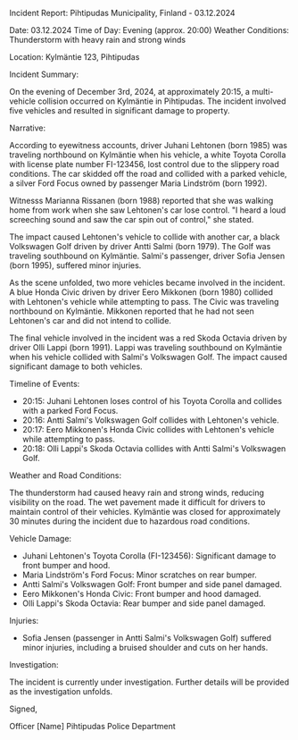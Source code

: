 Incident Report: Pihtipudas Municipality, Finland - 03.12.2024

Date: 03.12.2024
Time of Day: Evening (approx. 20:00)
Weather Conditions: Thunderstorm with heavy rain and strong winds

Location: Kylmäntie 123, Pihtipudas

Incident Summary:

On the evening of December 3rd, 2024, at approximately 20:15, a multi-vehicle collision occurred on Kylmäntie in Pihtipudas. The incident involved five vehicles and resulted in significant damage to property.

Narrative:

According to eyewitness accounts, driver Juhani Lehtonen (born 1985) was traveling northbound on Kylmäntie when his vehicle, a white Toyota Corolla with license plate number FI-123456, lost control due to the slippery road conditions. The car skidded off the road and collided with a parked vehicle, a silver Ford Focus owned by passenger Maria Lindström (born 1992).

Witnesss Marianna Rissanen (born 1988) reported that she was walking home from work when she saw Lehtonen's car lose control. "I heard a loud screeching sound and saw the car spin out of control," she stated.

The impact caused Lehtonen's vehicle to collide with another car, a black Volkswagen Golf driven by driver Antti Salmi (born 1979). The Golf was traveling southbound on Kylmäntie. Salmi's passenger, driver Sofia Jensen (born 1995), suffered minor injuries.

As the scene unfolded, two more vehicles became involved in the incident. A blue Honda Civic driven by driver Eero Mikkonen (born 1980) collided with Lehtonen's vehicle while attempting to pass. The Civic was traveling northbound on Kylmäntie. Mikkonen reported that he had not seen Lehtonen's car and did not intend to collide.

The final vehicle involved in the incident was a red Skoda Octavia driven by driver Olli Lappi (born 1991). Lappi was traveling southbound on Kylmäntie when his vehicle collided with Salmi's Volkswagen Golf. The impact caused significant damage to both vehicles.

Timeline of Events:

* 20:15: Juhani Lehtonen loses control of his Toyota Corolla and collides with a parked Ford Focus.
* 20:16: Antti Salmi's Volkswagen Golf collides with Lehtonen's vehicle.
* 20:17: Eero Mikkonen's Honda Civic collides with Lehtonen's vehicle while attempting to pass.
* 20:18: Olli Lappi's Skoda Octavia collides with Antti Salmi's Volkswagen Golf.

Weather and Road Conditions:

The thunderstorm had caused heavy rain and strong winds, reducing visibility on the road. The wet pavement made it difficult for drivers to maintain control of their vehicles. Kylmäntie was closed for approximately 30 minutes during the incident due to hazardous road conditions.

Vehicle Damage:

* Juhani Lehtonen's Toyota Corolla (FI-123456): Significant damage to front bumper and hood.
* Maria Lindström's Ford Focus: Minor scratches on rear bumper.
* Antti Salmi's Volkswagen Golf: Front bumper and side panel damaged.
* Eero Mikkonen's Honda Civic: Front bumper and hood damaged.
* Olli Lappi's Skoda Octavia: Rear bumper and side panel damaged.

Injuries:

* Sofia Jensen (passenger in Antti Salmi's Volkswagen Golf) suffered minor injuries, including a bruised shoulder and cuts on her hands.

Investigation:

The incident is currently under investigation. Further details will be provided as the investigation unfolds.

Signed,

Officer [Name]
Pihtipudas Police Department